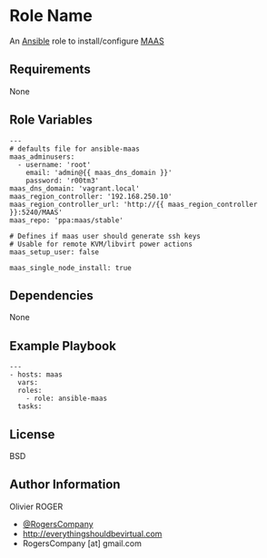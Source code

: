 Role Name
=========

An [Ansible] role to install/configure [MAAS]

Requirements
------------

None

Role Variables
--------------

```
---
# defaults file for ansible-maas
maas_adminusers:
  - username: 'root'
    email: 'admin@{{ maas_dns_domain }}'
    password: 'r00tm3'
maas_dns_domain: 'vagrant.local'
maas_region_controller: '192.168.250.10'
maas_region_controller_url: 'http://{{ maas_region_controller }}:5240/MAAS'
maas_repo: 'ppa:maas/stable'

# Defines if maas user should generate ssh keys
# Usable for remote KVM/libvirt power actions
maas_setup_user: false

maas_single_node_install: true
```

Dependencies
------------

None

Example Playbook
----------------

```
---
- hosts: maas
  vars:
  roles:
    - role: ansible-maas
  tasks:
```

License
-------

BSD

Author Information
------------------

Olivier ROGER
- [@RogersCompany]
- http://everythingshouldbevirtual.com
- RogersCompany [at] gmail.com

[@RogersCompany]: <https://www.twitter.com/RogersCompany>
[Ansible]: <https://www.ansible.com>
[MAAS]: <https://maas.io/>
